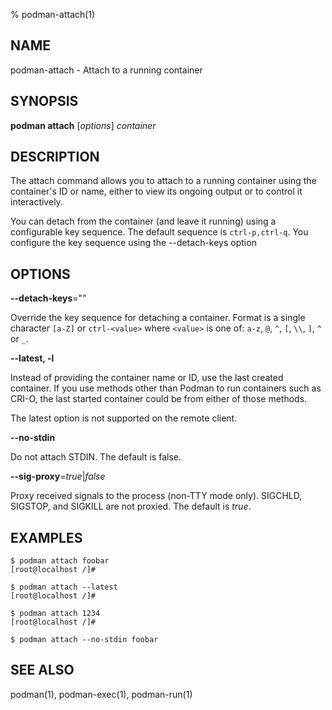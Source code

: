 % podman-attach(1)

## NAME
podman\-attach - Attach to a running container

## SYNOPSIS
**podman attach** [*options*] *container*

## DESCRIPTION
The attach command allows you to attach to a running container using the container's ID
or name, either to view its ongoing output or to control it interactively.

You can detach from the container (and leave it running) using a configurable key sequence. The default
sequence is `ctrl-p,ctrl-q`. You configure the key sequence using the --detach-keys option

## OPTIONS
**--detach-keys**=""

Override the key sequence for detaching a container. Format is a single character `[a-Z]` or `ctrl-<value>` where `<value>` is one of: `a-z`, `@`, `^`, `[`, `\\`, `]`, `^` or `_`.

**--latest, -l**

Instead of providing the container name or ID, use the last created container. If you use methods other than Podman
to run containers such as CRI-O, the last started container could be from either of those methods.

The latest option is not supported on the remote client.

**--no-stdin**

Do not attach STDIN. The default is false.

**--sig-proxy**=*true*|*false*

Proxy received signals to the process (non-TTY mode only). SIGCHLD, SIGSTOP, and SIGKILL are not proxied. The default is *true*.

## EXAMPLES ##

```
$ podman attach foobar
[root@localhost /]#
```
```
$ podman attach --latest
[root@localhost /]#
```
```
$ podman attach 1234
[root@localhost /]#
```
```
$ podman attach --no-stdin foobar
```
## SEE ALSO
podman(1), podman-exec(1), podman-run(1)
